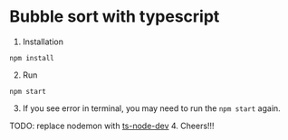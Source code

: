 # Bubble sort with typescript

1. Installation
```
npm install

```

2. Run
```
npm start
```

3. If you see error in terminal, you may need to run the `npm start` again.

TODO: replace nodemon with [ts-node-dev](https://github.com/whitecolor/ts-node-dev)
4. Cheers!!!
